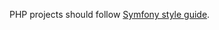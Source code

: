 PHP projects should follow [Symfony style guide](https://symfony.com/doc/current/contributing/code/standards.html).
